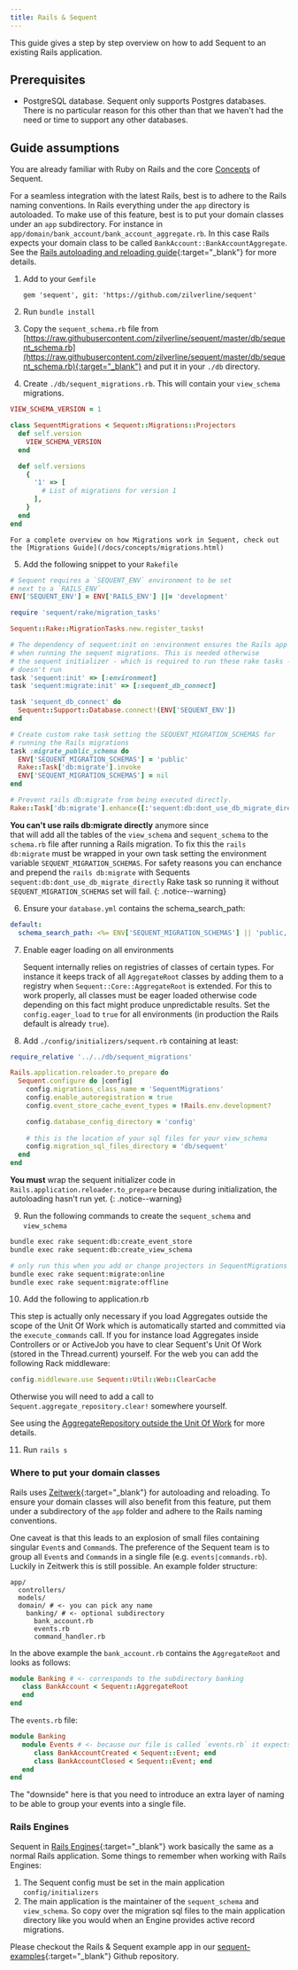 ```yaml
---
title: Rails & Sequent
---
```


This guide gives a step by step overview on how to add Sequent to an existing Rails application.

## Prerequisites

- PostgreSQL database. Sequent only supports Postgres databases. There is no particular reason for this other than that we haven't had the need or time
to support any other databases.

## Guide assumptions

You are already familiar with Ruby on Rails and the core [Concepts](concepts.html) of Sequent.

For a seamless integration with the latest Rails, best is to adhere to the Rails naming conventions. In Rails everything under the `app` directory is autoloaded.
To make use of this feature, best is to put your domain classes under an `app` subdirectory. For instance in `app/domain/bank_account/bank_account_aggregate.rb`.
In this case Rails expects your domain class to be called `BankAccount::BankAccountAggregate`.
See the [Rails autoloading and reloading guide](https://guides.rubyonrails.org/autoloading_and_reloading_constants.html){:target="_blank"} for more details.

1) Add to your `Gemfile`

   ```
   gem 'sequent', git: 'https://github.com/zilverline/sequent'
   ```

2) Run `bundle install`

3) Copy the `sequent_schema.rb` file from [https://raw.githubusercontent.com/zilverline/sequent/master/db/sequent_schema.rb](https://raw.githubusercontent.com/zilverline/sequent/master/db/sequent_schema.rb){:target="_blank"} and put it in your `./db` directory.

4) Create `./db/sequent_migrations.rb`. This will contain your `view_schema` migrations. 
    
 ```ruby
 VIEW_SCHEMA_VERSION = 1
 
 class SequentMigrations < Sequent::Migrations::Projectors
   def self.version
     VIEW_SCHEMA_VERSION
   end
 
   def self.versions
     {
       '1' => [
         # List of migrations for version 1
       ],
     }
   end
 end
 ```

    For a complete overview on how Migrations work in Sequent, check out the [Migrations Guide](/docs/concepts/migrations.html)
   
  
5) Add the following snippet to your `Rakefile`

 ```ruby
 # Sequent requires a `SEQUENT_ENV` environment to be set
 # next to a `RAILS_ENV` 
 ENV['SEQUENT_ENV'] = ENV['RAILS_ENV'] ||= 'development'
 
 require 'sequent/rake/migration_tasks'
 
 Sequent::Rake::MigrationTasks.new.register_tasks!
 
 # The dependency of sequent:init on :environment ensures the Rails app is loaded
 # when running the sequent migrations. This is needed otherwise
 # the sequent initializer - which is required to run these rake tasks -
 # doesn't run
 task 'sequent:init' => [:environment]
 task 'sequent:migrate:init' => [:sequent_db_connect]
 
 task 'sequent_db_connect' do
   Sequent::Support::Database.connect!(ENV['SEQUENT_ENV'])
 end

 # Create custom rake task setting the SEQUENT_MIGRATION_SCHEMAS for
 # running the Rails migrations 
 task :migrate_public_schema do
   ENV['SEQUENT_MIGRATION_SCHEMAS'] = 'public'
   Rake::Task['db:migrate'].invoke
   ENV['SEQUENT_MIGRATION_SCHEMAS'] = nil
 end

 # Prevent rails db:migrate from being executed directly.
 Rake::Task['db:migrate'].enhance([:'sequent:db:dont_use_db_migrate_directly'])
 ```


 **You can't use rails db:migrate directly** anymore since  
 that will add all the tables of the `view_schema` and `sequent_schema`
 to the `schema.rb` file after running a Rails migration. To fix this
 the `rails db:migrate` must be wrapped in your own task setting the
 environment variable `SEQUENT_MIGRATION_SCHEMAS`.
 For safety reasons you can enchance and prepend the `rails db:migrate`
 with Sequents `sequent:db:dont_use_db_migrate_directly` Rake task
 so running it without `SEQUENT_MIGRATION_SCHEMAS` set will fail.
 {: .notice--warning}

6) Ensure your `database.yml` contains the schema_search_path: 

 ```yaml
 default:
   schema_search_path: <%= ENV['SEQUENT_MIGRATION_SCHEMAS'] || 'public, sequent_schema, view_schema' %>
 ```

7) Enable eager loading on all environments

   Sequent internally relies on registries of classes of certain types. For instance it keeps track of all
   `AggregateRoot` classes by adding them to a registry when `Sequent::Core::AggregateRoot` is extended.
   For this to work properly, all classes must be eager loaded otherwise code depending on this fact might
   produce unpredictable results. Set the `config.eager_load` to `true` for all environments 
   (in production the Rails default is already `true`).

8) Add `./config/initializers/sequent.rb` containing at least:

 ```ruby
 require_relative '../../db/sequent_migrations'

 Rails.application.reloader.to_prepare do
   Sequent.configure do |config|
     config.migrations_class_name = 'SequentMigrations'
     config.enable_autoregistration = true
     config.event_store_cache_event_types = !Rails.env.development?

     config.database_config_directory = 'config'
   
     # this is the location of your sql files for your view_schema
     config.migration_sql_files_directory = 'db/sequent'
   end
 end
 ```

**You must** wrap the sequent initializer code in `Rails.application.reloader.to_prepare` because during
initialization, the autoloading hasn't run yet.
{: .notice--warning}

9) Run the following commands to create the `sequent_schema` and `view_schema`  

 ```bash
 bundle exec rake sequent:db:create_event_store
 bundle exec rake sequent:db:create_view_schema
 
 # only run this when you add or change projectors in SequentMigrations
 bundle exec rake sequent:migrate:online
 bundle exec rake sequent:migrate:offline    
 ```

10) Add the following to application.rb

   This step is actually only necessary if you load Aggregates outside the scope
   of the Unit Of Work which is automatically started and committed via the `execute_commands` call. 
   If you for instance load Aggregates inside Controllers or or ActiveJob you have to clear Sequent's Unit Of Work (stored in the Thread.current) yourself.
   For the web you can add the following Rack middleware:

```ruby
config.middleware.use Sequent::Util::Web::ClearCache
```

   Otherwise you will need to add a call to `Sequent.aggregate_repository.clear!` somewhere yourself.

   See using the [AggregateRepository outside the Unit Of Work](concepts/aggregate-repository.html#advanced-usage-outside-the-commandservice-transaction) for more details.

11) Run `rails s`


### Where to put your domain classes

Rails uses [Zeitwerk](https://github.com/fxn/zeitwerk){:target="_blank"} for autoloading and reloading. To ensure your domain classes will also benefit from
this feature, put them under a subdirectory of the `app` folder and adhere to the Rails naming conventions.

One caveat is that this leads to an explosion of small files containing singular `Event`s and `Command`s.
The preference of the Sequent team is to group all `Event`s and `Command`s in a single file (e.g. `events|commands.rb`).
Luckily in Zeitwerk this is still possible. An example folder structure:

```
app/
  controllers/
  models/
  domain/ # <- you can pick any name
    banking/ # <- optional subdirectory
      bank_account.rb
      events.rb
      command_handler.rb
```

In the above example the `bank_account.rb` contains the `AggregateRoot` and looks as follows:

```ruby
module Banking # <- corresponds to the subdirectory banking
   class BankAccount < Sequent::AggregateRoot
   end
end
```

The `events.rb` file:

```ruby
module Banking
   module Events # <- because our file is called `events.rb` it expects a module Events to exist.
      class BankAccountCreated < Sequent::Event; end
      class BankAccountClosed < Sequent::Event; end
   end
end
```

The "downside" here is that you need to introduce an extra layer of naming to be able to group your events into a single file. 

### Rails Engines

Sequent in [Rails Engines](https://guides.rubyonrails.org/engines.html){:target="_blank"} work basically the same as a normal Rails application.
Some things to remember when working with Rails Engines:

1. The Sequent config must be set in the main application `config/initializers`
2. The main application is the maintainer of the `sequent_schema` and `view_schema`. 
   So copy over the migration sql files to the main application directory like you would when an Engine provides active record migrations.

Please checkout the Rails & Sequent example app in our [sequent-examples](https://github.com/zilverline/sequent-examples){:target="_blank"} Github repository.


